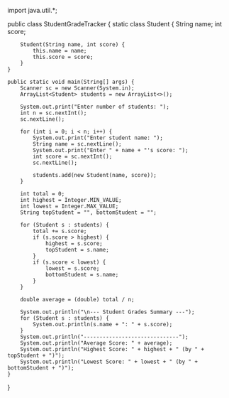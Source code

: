 import java.util.*;

public class StudentGradeTracker {
    static class Student {
        String name;
        int score;

        Student(String name, int score) {
            this.name = name;
            this.score = score;
        }
    }

    public static void main(String[] args) {
        Scanner sc = new Scanner(System.in);
        ArrayList<Student> students = new ArrayList<>();

        System.out.print("Enter number of students: ");
        int n = sc.nextInt();
        sc.nextLine(); 

        for (int i = 0; i < n; i++) {
            System.out.print("Enter student name: ");
            String name = sc.nextLine();
            System.out.print("Enter " + name + "'s score: ");
            int score = sc.nextInt();
            sc.nextLine(); 

            students.add(new Student(name, score));
        }

        int total = 0;
        int highest = Integer.MIN_VALUE;
        int lowest = Integer.MAX_VALUE;
        String topStudent = "", bottomStudent = "";

        for (Student s : students) {
            total += s.score;
            if (s.score > highest) {
                highest = s.score;
                topStudent = s.name;
            }
            if (s.score < lowest) {
                lowest = s.score;
                bottomStudent = s.name;
            }
        }

        double average = (double) total / n;

        System.out.println("\n--- Student Grades Summary ---");
        for (Student s : students) {
            System.out.println(s.name + ": " + s.score);
        }
        System.out.println("------------------------------");
        System.out.println("Average Score: " + average);
        System.out.println("Highest Score: " + highest + " (by " + topStudent + ")");
        System.out.println("Lowest Score: " + lowest + " (by " + bottomStudent + ")");
    }
}

